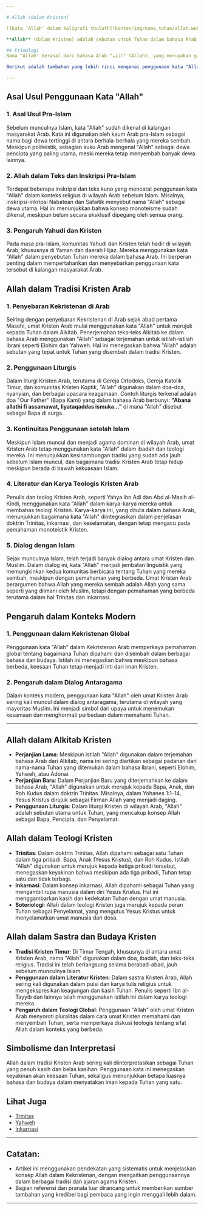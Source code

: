 ```yaml
---

# Allah (dalam Kristen)

![Kata 'Allah' dalam kaligrafi thuluth](konten/img/nama_tuhan/allah.webp)

**Allah** (dalam Kristen) adalah sebutan untuk Tuhan dalam bahasa Arab, yang digunakan oleh umat Kristen Arab untuk merujuk kepada Tuhan dalam ajaran Kekristenan. Meskipun sering kali dikaitkan dengan Islam, istilah "Allah" juga digunakan dalam tradisi Kristen Timur Tengah dan memiliki makna yang kaya dalam konteks iman Kristen.

## Etimologi
Nama "Allah" berasal dari bahasa Arab "الله" (Allah), yang merupakan gabungan dari artikel tertentu "al-" dan kata "ilah" yang berarti "tuhan" atau "dewa." Oleh karena itu, "Allah" secara harfiah berarti "Tuhan" atau "The God" dalam bahasa Arab. Kata ini memiliki makna yang tunggal dan unik, menegaskan keyakinan monoteistik dalam Kekristenan.

Berikut adalah tambahan yang lebih rinci mengenai penggunaan kata "Allah" dari masa pra-Islam hingga digunakan dalam tradisi Kristen Arab:

---
```


## Asal Usul Penggunaan Kata "Allah"
### 1. Asal Usul Pra-Islam
Sebelum munculnya Islam, kata "Allah" sudah dikenal di kalangan masyarakat Arab. Kata ini digunakan oleh kaum Arab pra-Islam sebagai nama bagi dewa tertinggi di antara berhala-berhala yang mereka sembah. Meskipun politeistik, sebagian suku Arab mengenal "Allah" sebagai dewa pencipta yang paling utama, meski mereka tetap menyembah banyak dewa lainnya.

### 2. Allah dalam Teks dan Inskripsi Pra-Islam
Terdapat beberapa inskripsi dan teks kuno yang mencatat penggunaan kata "Allah" dalam konteks religius di wilayah Arab sebelum Islam. Misalnya, inskripsi-inkripsi Nabatean dan Safaitik menyebut nama "Allah" sebagai dewa utama. Hal ini menunjukkan bahwa konsep monoteisme sudah dikenal, meskipun belum secara eksklusif dipegang oleh semua orang.

### 3. Pengaruh Yahudi dan Kristen
Pada masa pra-Islam, komunitas Yahudi dan Kristen telah hadir di wilayah Arab, khususnya di Yaman dan daerah Hijaz. Mereka menggunakan kata "Allah" dalam penyebutan Tuhan mereka dalam bahasa Arab. Ini berperan penting dalam mempertahankan dan menyebarkan penggunaan kata tersebut di kalangan masyarakat Arab.

## Allah dalam Tradisi Kristen Arab
### 1. Penyebaran Kekristenan di Arab
Seiring dengan penyebaran Kekristenan di Arab sejak abad pertama Masehi, umat Kristen Arab mulai menggunakan kata "Allah" untuk merujuk kepada Tuhan dalam Alkitab. Penerjemahan teks-teks Alkitab ke dalam bahasa Arab menggunakan "Allah" sebagai terjemahan untuk istilah-istilah Ibrani seperti Elohim dan Yahweh. Hal ini menegaskan bahwa "Allah" adalah sebutan yang tepat untuk Tuhan yang disembah dalam tradisi Kristen.

### 2. Penggunaan Liturgis
Dalam liturgi Kristen Arab, terutama di Gereja Ortodoks, Gereja Katolik Timur, dan komunitas Kristen Koptik, "Allah" digunakan dalam doa-doa, nyanyian, dan berbagai upacara keagamaan. Contoh liturgis terkenal adalah doa "Our Father" (Bapa Kami) yang dalam bahasa Arab berbunyi: **"Abana allathi fi assamawat, liyataqaddas ismuka..."** di mana "Allah" disebut sebagai Bapa di surga.

### 3. Kontinuitas Penggunaan setelah Islam
Meskipun Islam muncul dan menjadi agama dominan di wilayah Arab, umat Kristen Arab tetap menggunakan kata "Allah" dalam ibadah dan teologi mereka. Ini menunjukkan kesinambungan tradisi yang sudah ada jauh sebelum Islam muncul, dan bagaimana tradisi Kristen Arab tetap hidup meskipun berada di bawah kekuasaan Islam.

### 4. Literatur dan Karya Teologis Kristen Arab
Penulis dan teolog Kristen Arab, seperti Yahya ibn Adi dan Abd al-Masih al-Kindi, menggunakan kata "Allah" dalam karya-karya mereka untuk membahas teologi Kristen. Karya-karya ini, yang ditulis dalam bahasa Arab, menunjukkan bagaimana kata "Allah" diintegrasikan dalam penjelasan doktrin Trinitas, inkarnasi, dan keselamatan, dengan tetap mengacu pada pemahaman monoteistik Kristen.

### 5. Dialog dengan Islam
Sejak munculnya Islam, telah terjadi banyak dialog antara umat Kristen dan Muslim. Dalam dialog ini, kata "Allah" menjadi jembatan linguistik yang memungkinkan kedua komunitas berbicara tentang Tuhan yang mereka sembah, meskipun dengan pemahaman yang berbeda. Umat Kristen Arab berargumen bahwa Allah yang mereka sembah adalah Allah yang sama seperti yang diimani oleh Muslim, tetapi dengan pemahaman yang berbeda terutama dalam hal Trinitas dan inkarnasi.

## Pengaruh dalam Konteks Modern
### 1. Penggunaan dalam Kekristenan Global
Penggunaan kata "Allah" dalam Kekristenan Arab memperkaya pemahaman global tentang bagaimana Tuhan dipahami dan disembah dalam berbagai bahasa dan budaya. Istilah ini menegaskan bahwa meskipun bahasa berbeda, keesaan Tuhan tetap menjadi inti dari iman Kristen.

### 2. Pengaruh dalam Dialog Antaragama
Dalam konteks modern, penggunaan kata "Allah" oleh umat Kristen Arab sering kali muncul dalam dialog antaragama, terutama di wilayah yang mayoritas Muslim. Ini menjadi simbol dari upaya untuk menemukan kesamaan dan menghormati perbedaan dalam memahami Tuhan.

---

## Allah dalam Alkitab Kristen
- **Perjanjian Lama**: Meskipun istilah "Allah" digunakan dalam terjemahan bahasa Arab dari Alkitab, nama ini sering diartikan sebagai padanan dari nama-nama Tuhan yang ditemukan dalam bahasa Ibrani, seperti Elohim, Yahweh, atau Adonai.
- **Perjanjian Baru**: Dalam Perjanjian Baru yang diterjemahkan ke dalam bahasa Arab, "Allah" digunakan untuk merujuk kepada Bapa, Anak, dan Roh Kudus dalam doktrin Trinitas. Misalnya, dalam Yohanes 1:1-14, Yesus Kristus dirujuk sebagai Firman Allah yang menjadi daging.
- **Penggunaan Liturgis**: Dalam liturgi Kristen di wilayah Arab, "Allah" adalah sebutan utama untuk Tuhan, yang mencakup konsep Allah sebagai Bapa, Pencipta, dan Penyelamat.

## Allah dalam Teologi Kristen
- **Trinitas**: Dalam doktrin Trinitas, Allah dipahami sebagai satu Tuhan dalam tiga pribadi: Bapa, Anak (Yesus Kristus), dan Roh Kudus. Istilah "Allah" digunakan untuk merujuk kepada ketiga pribadi tersebut, menegaskan keyakinan bahwa meskipun ada tiga pribadi, Tuhan tetap satu dan tidak terbagi.
- **Inkarnasi**: Dalam konsep inkarnasi, Allah dipahami sebagai Tuhan yang mengambil rupa manusia dalam diri Yesus Kristus. Hal ini menggambarkan kasih dan kedekatan Tuhan dengan umat manusia.
- **Soteriologi**: Allah dalam teologi Kristen juga merujuk kepada peran Tuhan sebagai Penyelamat, yang mengutus Yesus Kristus untuk menyelamatkan umat manusia dari dosa.

## Allah dalam Sastra dan Budaya Kristen
- **Tradisi Kristen Timur**: Di Timur Tengah, khususnya di antara umat Kristen Arab, nama "Allah" digunakan dalam doa, ibadah, dan teks-teks religius. Tradisi ini telah berlangsung selama berabad-abad, jauh sebelum munculnya Islam.
- **Penggunaan dalam Literatur Kristen**: Dalam sastra Kristen Arab, Allah sering kali digunakan dalam puisi dan karya tulis religius untuk mengekspresikan keagungan dan kasih Tuhan. Penulis seperti Ibn al-Tayyib dan lainnya telah menggunakan istilah ini dalam karya teologi mereka.
- **Pengaruh dalam Teologi Global**: Penggunaan "Allah" oleh umat Kristen Arab menyoroti pluralitas dalam cara umat Kristen memahami dan menyembah Tuhan, serta memperkaya diskusi teologis tentang sifat Allah dalam konteks yang berbeda.

## Simbolisme dan Interpretasi
Allah dalam tradisi Kristen Arab sering kali diinterpretasikan sebagai Tuhan yang penuh kasih dan belas kasihan. Penggunaan kata ini menegaskan keyakinan akan keesaan Tuhan, sekaligus menunjukkan betapa luasnya bahasa dan budaya dalam menyatakan iman kepada Tuhan yang satu.

## Lihat Juga
- [Trinitas](konten/kategori/nama_tuhan/trinitas.md)
- [Yahweh](konten/kategori/nama_tuhan/yahweh.md)
- [Inkarnasi](konten/kategori/konsep/inkarnasi.md)

---

## Catatan:
- Artikel ini menggunakan pendekatan yang sistematis untuk menjelaskan konsep Allah dalam Kekristenan, dengan mengaitkan penggunaannya dalam berbagai tradisi dan ajaran agama Kristen.
- Bagian referensi dan pranala luar dirancang untuk memberikan sumber tambahan yang kredibel bagi pembaca yang ingin menggali lebih dalam.

---
